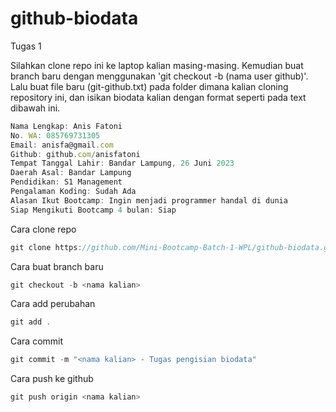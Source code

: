 # github-biodata
Tugas 1

Silahkan clone repo ini ke laptop kalian masing-masing. Kemudian buat branch baru dengan menggunakan 'git checkout -b (nama user github)'. Lalu buat file baru (git-github.txt) pada folder dimana kalian cloning repository ini, dan isikan biodata kalian dengan format seperti pada text dibawah ini.
  
  
```js
Nama Lengkap: Anis Fatoni
No. WA: 085769731305
Email: anisfa@gmail.com
Github: github.com/anisfatoni
Tempat Tanggal Lahir: Bandar Lampung, 26 Juni 2023
Daerah Asal: Bandar Lampung
Pendidikan: S1 Management
Pengalaman Koding: Sudah Ada
Alasan Ikut Bootcamp: Ingin menjadi programmer handal di dunia
Siap Mengikuti Bootcamp 4 bulan: Siap
```
  
Cara clone repo
  
```js
git clone https://github.com/Mini-Bootcamp-Batch-1-WPL/github-biodata.git
```

Cara buat branch baru
```js
git checkout -b <nama kalian>
```

Cara add perubahan
```js
git add .
```

Cara commit
```js
git commit -m "<nama kalian> - Tugas pengisian biodata"
```

Cara push ke github
```js
git push origin <nama kalian>
```
